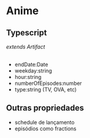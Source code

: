 # Anime
## Typescript
*extends Artifact*<br><br>
- endDate:Date<br>
- weekday:string<br>
- hour:string<br>
- numberOfEpisodes:number<br>
- type:string (TV, OVA, etc)<br>
## Outras propriedades
- schedule de lançamento
- episódios como fractions